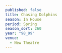 ```yaml
---
published: false
title: Chasing Dolphins
season: In House
period: Spring
season_sort: 260
year: "98_99"
venue:
  - New Theatre
---
```



